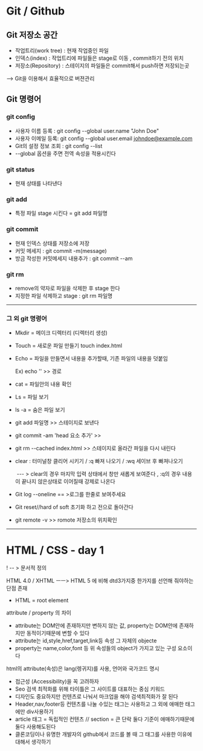 # Git / Github



## Git 저장소 공간

- 작업트리(work tree) : 현재 작업중인 파일
- 인덱스(index) : 작업트리에 파일들은 stage로 이동 , commit하기 전의 위치
- 저장소(Repository) : 스테이지의 파일들은 commit해서 push하면 저장되는곳 

--> Git을 이용해서 효율적으로 버젼관리 

## Git 명령어

### git config

- 사용자 이름 등록 : git config --global user.name "John Doe" 
- 사용자 이메일 등록: git config --global user.email johndoe@example.com 
- Git의 설정 정보 조회 : git config --list
- --global 옵션을 주면 전역 속성을 적용시킨다 

### git status

- 현재 상태를 나타낸다

### git add

- 특정 파일 stage 시킨다 = git add 파일명

### git commit

- 현재 인덱스 상태를 저장소에 저장 
- 커밋 메세지 : git commit -m(message)
- 방금 작성한 커밋메세지 내용추가 : git commit --am 

### git rm

- remove의 약자로 파일을 삭제한 후 stage 한다 
- 지정한 파일 삭제하고 stage : git rm 파일명 

---

### 그 외 git 명령어

- Mkdir = 메이크 디렉터리 (디렉터리 생성)

- Touch = 새로운 파일 만들기  touch index.html 

- Echo = 파일을 만들면서 내용을 추가할때, 기존 파일의 내용을 덧붙임

   Ex) echo '<!doctype html>' >> 경로

- cat = 파일안의 내용 확인

- Ls = 파일 보기 

- ls -a  = 숨은 파일 보기 

- git add 파일명  >> 스테이지로 보낸다 

- git commit -am 'head 요소 추가' >>

- git rm --cached index.html   >> 스테이지로 올라간 파일을 다시 내린다

- clear : 터미널창 클리어 시키기 / :q 빠져 나오기  /   :wq 세이브 후 빠져나오기 

  ​	--- > clear의 경우 마지막 입력 상태에서 창만 새롭게 보여준다 , :q의 경우 내용이 끝나지 않은상태로 이어질때 강제로 나온다 

- Git log --oneline == >로그를 한줄로 보여주세요

- Git reset//hard of soft  초기화 하고 전으로 돌아간다 

- git remote -v >> romote 저장소의 위치확인 



---

# HTML / CSS - day 1



!<doctype> -- > 문서적 정의

HTML 4.0 / XHTML   ㅡㅡ> HTML 5 에 비해 dtd3가지중 한가지를 선언해 줘야하는 단점 존재

- HTML = root element 

attribute / property 의 차이

- attribute는 DOM안에 존재하지만 변하지 않는 값, property는 DOM안에 존재하지만 동적이기때문에 변할 수 있다
- attribute는  id,style,href,target,link등 속성 그 자체의 objecte
- property는 name,color,font 등 위 속성들의 object가 가지고 있는 구성 요소이다 

<html lang="ko-kr">  html의 attribute(속성)은 lang(렝귀지)를 사용, 언어와 국가코드 명시 

* 접근성 (Accessibility)을 꼭 고려하자 
* Seo 검색 최적화를 위해 타이틀은 그 사이트를 대표하는 중심 키워드
* 디자인도 중요하지만 컨텐츠로 나눠서 마크업을 해야 검색최적화가 잘 된다 
* Header,nav,footer등 컨텐츠를 나눌 수있는 태그는 사용하고 그 외에 애매한 태그에만 div사용하기
* article 태그 = 독립적인 컨텐츠   // section = 큰 단락  둘다 기준이 애매하기때문에 둘다 사용해도된다 
* 클론코딩이나  유명한 개발자의 github에서 코드를 볼 때 그 태그를 사용한 이유에 대해서 생각하기 

